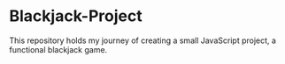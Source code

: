 # Blackjack-Project
This repository holds my journey of creating a small JavaScript project, a functional blackjack game.
